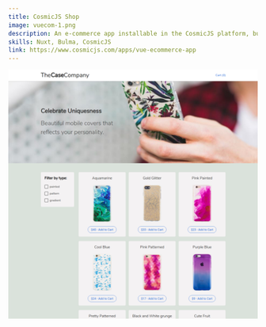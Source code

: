 ```yaml
---
title: CosmicJS Shop
image: vuecom-1.png
description: An e-commerce app installable in the CosmicJS platform, built with Vue
skills: Nuxt, Bulma, CosmicJS
link: https://www.cosmicjs.com/apps/vue-ecommerce-app
---
```

![vue ecommerce](/assets/images/works/cosmic-vuecommerce.png)

